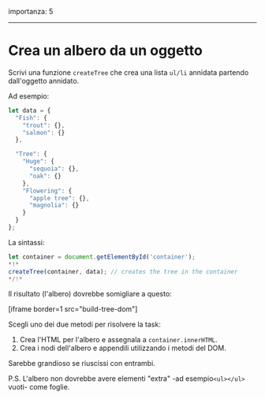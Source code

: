 importanza: 5

---

# Crea un albero da un oggetto

Scrivi una funzione `createTree` che crea una lista `ul/li` annidata partendo dall'oggetto annidato.

Ad esempio:

```js
let data = {
  "Fish": {
    "trout": {},
    "salmon": {}
  },

  "Tree": {
    "Huge": {
      "sequoia": {},
      "oak": {}
    },
    "Flowering": {
      "apple tree": {},
      "magnolia": {}
    }
  }
};
```

La sintassi:

```js
let container = document.getElementById('container');
*!*
createTree(container, data); // creates the tree in the container
*/!*
```

Il risultato (l'albero) dovrebbe somigliare a questo:

[iframe border=1 src="build-tree-dom"]

Scegli uno dei due metodi per risolvere la task:

1. Crea l'HTML per l'albero e assegnala a `container.innerHTML`.
2. Crea i nodi dell'albero e appendili utilizzando i metodi del DOM.

Sarebbe grandioso se riuscissi con entrambi.

P.S. L'albero non dovrebbe avere elementi "extra" -ad esempio`<ul></ul>` vuoti- come foglie.

